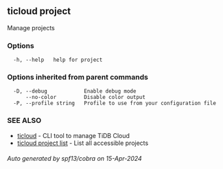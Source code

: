 ## ticloud project

Manage projects

### Options

```
  -h, --help   help for project
```

### Options inherited from parent commands

```
  -D, --debug            Enable debug mode
      --no-color         Disable color output
  -P, --profile string   Profile to use from your configuration file
```

### SEE ALSO

* [ticloud](ticloud.md)	 - CLI tool to manage TiDB Cloud
* [ticloud project list](ticloud_project_list.md)	 - List all accessible projects

###### Auto generated by spf13/cobra on 15-Apr-2024
